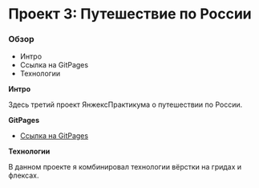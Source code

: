 # Проект 3: Путешествие по России

### Обзор
* Интро
* Ссылка на GitPages
* Технологии

**Интро**

Здесь третий проект ЯнжексПрактикума о путешествии по России.


**GitPages**

* [Ссылка на GitPages](https://envyvne.github.io/russian-travel/)

**Технологии**

В данном проекте я комбинировал технологии вёрстки на гридах и флексах.